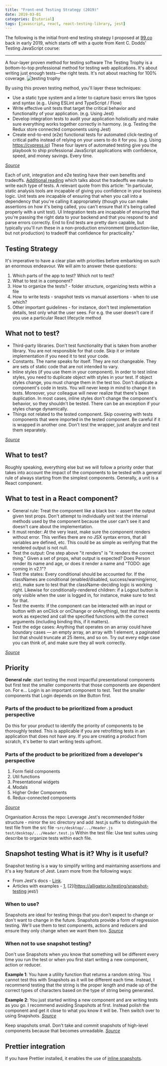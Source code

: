 ```yaml
---
title: "Front-end Testing Strategy (2019)"
date: 2019-03-01
categories: [tutorial]
tags: [javascript, react, react-testing-library, jest]
---
```


The following is the initial front-end testing strategy I proposed at [99.co](https://www.99.co) back in early 2019, which starts off with a quote from Kent C. Dodds' Testing JavaScript course:

---

A four-layer proven method for testing software
The Testing Trophy is a bottom-to-top professional method for testing web applications. It's about writing just enough tests—the right tests. It's not about reaching for 100% coverage.
![testing trophy](/assets/img/posts/front-end-testing-strategy/testing-trophy.png)

By using this proven testing method, you'll layer these techniques:
- Use a static type system and a linter to capture basic errors like typos and syntax (e.g.. Using ESLint and TypeScript / Flow)
- Write effective unit tests that target the critical behavior and functionality of your application. (e.g. Using Jest)
- Develop integration tests to audit your application holistically and make sure everything works together correctly in harmony. (e.g. Testing the Redux store connected components using Jest)
- Create end-to-end (e2e) functional tests for automated click-testing of critical paths instead of relying on your users to do it for you. (e.g. Using https://cypress.io) These four layers of automated testing give you the playbook to ship professional JavaScript applications with confidence, speed, and money savings. Every time.

_[Source](https://testingjavascript.com)_

Each of unit, integration and e2e testing have their own benefits and tradeoffs.
[Additional reading](https://kentcdodds.com/blog/unit-vs-integration-vs-e2e-tests) which talks about the tradeoffs we make to write each type of tests. A relevant quote from this article:
"In particular, static analysis tools are incapable of giving you confidence in your business logic. Unit tests are incapable of ensuring that when you call into a dependency that you're calling it appropriately (though you can make assertions on how it's being called, you can't ensure that it's being called properly with a unit test). Ul Integration tests are incapable of ensuring that you're passing the right data to your backend and that you respond to and parse errors correctly. End to End tests are pretty darn capable, but typically you'll run these in a non-production environment (production-like, but not production) to tradeoff that confidence for practicality."

## Testing Strategy
It's imperative to have a clear plan with priorities before embarking on such an enormous endeavour. We will aim to answer these questions:
1. Which parts of the app to test? Which not to test?
2. What to test in a component?
3. How to organize the tests? - folder structure, organizing tests within a file
4. How to write tests - snapshot tests vs manual assertions - when to use which?
5. Other important guidelines - for instance, don't test implementation details, test only what the user sees. For e.g. the user doesn't care if you use a particular React lifecycle method

## What not to test?
- Third-party libraries. Don't test functionality that is taken from another library. You are not responsible for that code. Skip it or imitate implementation if you need it to test your code.
- Constants. The name speaks for itself. They are not changeable. They are sets of static code that are not intended to vary.
- Inline styles (if you use them in your component). In order to test inline styles, you need to duplicate object with styles in your test. If object styles change, you must change them in the test too. Don't duplicate a component's code in tests. You will never keep in mind to change it in tests. Moreover, your colleague will never realize that there's been duplication. In most cases, inline styles don't change the component's behavior, so they shouldn't be tested. There can be an exception if your styles change dynamically.
- Things not related to the tested component. Skip covering with tests components that were imported in the tested component. Be careful if it is wrapped in another one. Don't test the wrapper, just analyze and test them separately.

_[Source](https://medium.freecodecamp.org/components-testing-in-react-what-and-how-to-test-with-jest-and-enzyme-7cicace99de5)_

## What to test?
Roughly speaking, everything else but we will follow a priority order that takes into account the impact of the components to be tested with a general rule of always starting from the simplest components.
Generally, a unit is a React component.

## What to test in a React component?
- General rule: Treat the component like a black box - assert the output given test props. Don't attempt to individually unit test the internal methods used by the component because the user can't see it and doesn't care about the implementation.
- It must render: At the very least, make sure the component renders without error. This verifies there are no JSX syntax errors, that all variables are defined, etc. This could be as simple as verifying that the rendered output is not null.
- Test the output: One step above "it renders" is "it renders the correct thing." Given a set of props, what output is expected? Does Person render its name and age, or does it render a name and "TODO: age coming in v2.1"?
- Test the states: Every conditional should be accounted for. If the classNames are conditional (enabled/disabled, success/warning/error, etc), make sure to test that the className-deciding logic is working right. Likewise for conditionally-rendered children: if a Logout button is only visible when the user is logged in, for instance, make sure to test for that.
- Test the events: If the component can be interacted with an input or button with an onClick or onChange or onAnything), test that the events work as expected and call the specified functions with the correct arguments (including binding this, if it matters).
- Test the edge cases: Anything that operates on an array could have boundary cases — an empty array, an array with 1 element, a paginated list that should truncate at 25 items, and so on. Try out every edge case you can think of, and make sure they all work correctly.

_[Source](https://daveceddia.com/what-to-test-in-react-app/)_

## Priority
**General rule**: start testing the most impactful presentational components but first test the smaller components that those components are dependent on. For e... Login is an important component to test. Test the smaller components that Login depends on like Button first.

### Parts of the product to be prioritized from a product perspective
Do this for your product to identify the priority of components to be thoroughly tested. This is applicable if you are retrofitting tests in an application that does not have any. If you are creating a product from scratch, it's better to start writing tests upfront.

### Parts of the product to be prioritized from a developer's perspective
1. Form field components
2. Util functions
3. Presentational widgets
4. Modals
5. Higher Order Components
6. Redux-connected components

_[Source](https:/medium.freecodecamp.org/components-testing-in-react-what-and-how-to-test-with-jest-and-enzyme-7c1cace99de5)_

Organisation Across the repo: Leverage Jest's recommended folder structure - mirror the src directory and add .test.js suffix to distinguish the test file from the src file -`src/desktop/.../Header.js` `test/desktop/.../Header.test.js`
Within the test file: Use test suites using describe to organize tests within each file.

## Snapshot testing What is it? Why is it useful?
Snapshot testing is a way to simplify writing and maintaining assertions and it's a key feature of Jest. Learn more from the following ways:
- From Jest's docs - [Link](https://jestjs.io/docs/en/snapshot-testing).
- Articles with examples - [1](https://medium.freecodecamp.org/components-testing-in-react-what-and-how-to-test-with-jest-and-enzyme-7c1cace99de5), [2](https://alligator.io/testing/snapshot-testing
jest/)

### When to use?
Snapshots are ideal for testing things that you don't expect to change or don't want to change in the future. Snapshots provide a form of regression testing. We'll use them to test components, actions and reducers and ensure they only change when we want them too. _[Source](https://alligator.io/react/testing-react-redux-with-jest-enzyme)_

### When not to use snapshot testing?
Don't use Snapshots when you know that something will be different every time you run the test or when you first start writing a new component, action or reducer.

**Example 1**: You have a utility function that returns a random string. You cannot test this with Snapshots as it will be different each time. Instead, I recommend testing that the string is the proper length and made up of the correct types of characters based on the type of string being generated.

**Example 2**: You just started writing a new component and are writing tests as you go. I recommend avoiding Snapshots at first. Instead polish the component and get it close to what you know it will be. Then switch over to using Snapshots. _[Source](https://alligator.io/react/testing-react-redux-with-jest-enzyme/)_

Keep snapshots small. Don't take and commit snapshots of high-level components because that becomes unreadable. _[Source](https://testingjavascript.com/interviews/egghead-snapshots-and-reason-with-jared-forsyth)_


## Prettier integration
If you have Prettier installed, it enables the use of [inline snapshots]( https://jestjs.io/docs/en/snapshot-testing#inline-snapshots).
